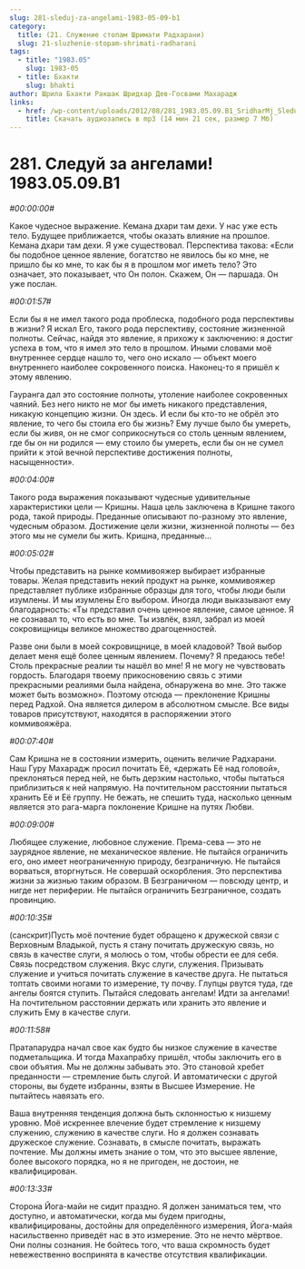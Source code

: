 ```yaml
---
slug: 281-sleduj-za-angelami-1983-05-09-b1
category:
  title: (21. Служение стопам Шримати Радхарани)
  slug: 21-sluzhenie-stopam-shrimati-radharani
tags:
  - title: "1983.05"
    slug: 1983-05
  - title: Бхакти
    slug: bhakti
author: Шрила Бхакти Ракшак Шридхар Дев-Госвами Махарадж
links:
  - href: /wp-content/uploads/2012/08/281_1983.05.09.B1_SridharMj_Sleduy_za_angelami.mp3
    title: Скачать аудиозапись в mp3 (14 мин 21 сек, размер 7 Мб)
---
```


# 281. Следуй за ангелами! 1983.05.09.B1

*#00:00:00#*

Какое чудесное выражение. Кемана дхари там дехи. У нас уже есть тело. Будущее приближается, чтобы оказать влияние на прошлое. Кемана дхари там дехи. Я уже существовал. Перспектива такова: «Если бы подобное ценное явление, богатство не явилось бы ко мне, не пришло бы ко мне, то как бы я в прошлом мог иметь тело? Это означает, это показывает, что Он полон. Скажем, Он — паршада. Он уже послан.

*#00:01:57#*

Если бы я не имел такого рода проблеска, подобного рода перспективы в жизни? Я искал Его, такого рода перспективу, состояние жизненной полноты. Сейчас, найдя это явление, я прихожу к заключению: я достиг успеха в том, что я имел это тело в прошлом. Иными словами моё внутреннее сердце нашло то, чего оно искало — объект моего внутреннего наиболее сокровенного поиска. Наконец-то я пришёл к этому явлению.

Гауранга дал это состояние полноты, утоление наиболее сокровенных чаяний. Без него никто не мог бы иметь никакого представления, никакую концепцию жизни. Он здесь. И если бы кто-то не обрёл это явление, то чего бы стоила его бы жизнь? Ему лучше было бы умереть, если бы живя, он не смог соприкоснуться со столь ценным явлением, где бы он ни родился — ему стоило бы умереть, если бы он не сумел прийти к этой вечной перспективе достижения полноты, насыщенности».

*#00:04:00#*

Такого рода выражения показывают чудесные удивительные характеристики цели — Кришны. Наша цель заключена в Кришне такого рода, такой природы. Преданные описывают по-разному это явление, чудесным образом. Достижение цели жизни, жизненной полноты — без этого мы не сумели бы жить. Кришна, преданные…

*#00:05:02#*

Чтобы представить на рынке коммивояжер выбирает избранные товары. Желая представить некий продукт на рынке, коммивояжер представляет публике избранные образцы для того, чтобы люди были изумлены. И мы изумлены Его выбором. Иногда люди выказывают ему благодарность: «Ты представил очень ценное явление, самое ценное. Я не сознавал то, что есть во мне. Ты извлёк, взял, забрал из моей сокровищницы великое множество драгоценностей.

Разве они были в моей сокровищнице, в моей кладовой? Твой выбор делает меня ещё более ценным явлением. Почему? Я предаюсь тебе! Столь прекрасные реалии ты нашёл во мне! Я не могу не чувствовать гордость. Благодаря твоему прикосновению связь с этими прекрасными реалиями была найдена, обнаружена во мне. Это также может быть возможно». Поэтому отсюда — преклонение Кришны перед Радхой. Она является дилером в абсолютном смысле. Все виды товаров присутствуют, находятся в распоряжении этого коммивояжёра.

*#00:07:40#*

Сам Кришна не в состоянии измерить, оценить величие Радхарани. Наш Гуру Махарадж просил почитать Её, «держать Её над головой», преклоняться перед ней, не быть дерзким настолько, чтобы пытаться приблизиться к ней напрямую. На почтительном расстоянии пытаться хранить Её и Её группу. Не бежать, не спешить туда, насколько ценным является это рага-марга поклонение Кришне на путях Любви.

*#00:09:00#*

Любящее служение, любовное служение. Према-сева — это не заурядное явление, не механическое явление. Не пытайся ограничить его, оно имеет неограниченную природу, безграничную. Не пытайся ворваться, вторгнуться. Не совершай оскорбления. Это перспектива жизни за жизнью таким образом. В Безграничном — повсюду центр, и нигде нет периферии. Не пытайся ограничить Безграничное, создать провинцию.

*#00:10:35#*

(санскрит)Пусть моё почтение будет обращено к дружеской связи с Верховным Владыкой, пусть я стану почитать дружескую связь, но связь в качестве слуги, я молюсь о том, чтобы обрести ее для себя. Связь посредством служения. Вкус слуги, служения. Призывать служение и учиться почитать служение в качестве друга. Не пытаться топтать своими ногами то измерение, ту почву. Глупцы рвутся туда, где ангелы боятся ступить. Пытайся следовать ангелам! Идти за ангелами! На почтительном расстоянии держать или хранить это явление и служить Ему в качестве слуги.

*#00:11:58#*

Пратапарудра начал свое как будто бы низкое служение в качестве подметальщика. И тогда Махапрабху пришёл, чтобы заключить его в свои объятия. Мы не должны забывать это. Это становой хребет преданности — стремление быть слугой. И автоматически с другой стороны, вы будете избранны, взяты в Высшее Измерение. Не пытайтесь навязать его.

Ваша внутренняя тенденция должна быть склонностью к низшему уровню. Моё искреннее влечение будет стремление к низшему служению, служению в качестве слуги. Но я должен сознавать дружеское служение. Сознавать, в смысле почитать, выражать почтение. Мы должны иметь знание о том, что это высшее явление, более высокого порядка, но я не пригоден, не достоин, не квалифицирован.

*#00:13:33#*

Сторона Йога-майи не сидит праздно. Я должен заниматься тем, что доступно, и автоматически, когда мы будем пригодны, квалифицированы, достойны для определённого измерения, Йога-майя насильственно приведёт нас в это измерение. Это не нечто мёртвое. Они полны сознания. Не бойтесь того, что ваша скромность будет невежественно воспринята в качестве отсутствия квалификации.

